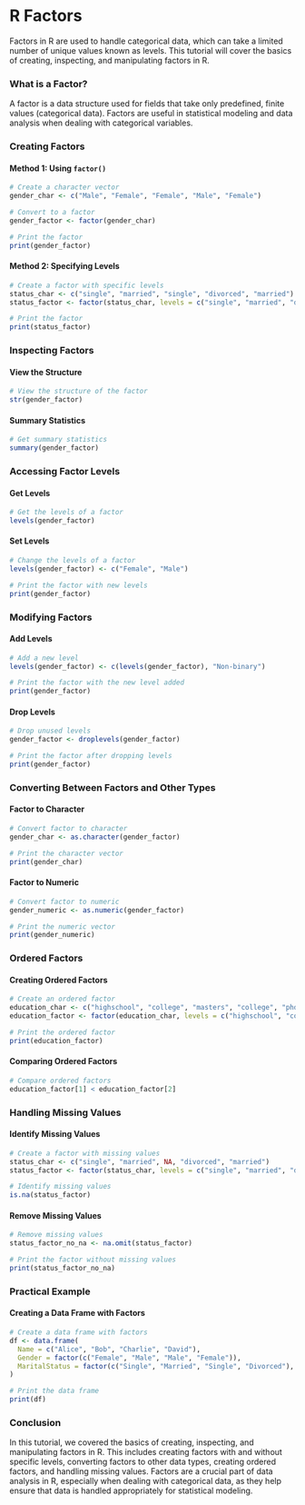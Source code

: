 # R Factors 

Factors in R are used to handle categorical data, which can take a limited number of unique values known as levels. This tutorial will cover the basics of creating, inspecting, and manipulating factors in R.

### What is a Factor?

A factor is a data structure used for fields that take only predefined, finite values (categorical data). Factors are useful in statistical modeling and data analysis when dealing with categorical variables.

### Creating Factors

#### Method 1: Using `factor()`

```r
# Create a character vector
gender_char <- c("Male", "Female", "Female", "Male", "Female")

# Convert to a factor
gender_factor <- factor(gender_char)

# Print the factor
print(gender_factor)
```

#### Method 2: Specifying Levels

```r
# Create a factor with specific levels
status_char <- c("single", "married", "single", "divorced", "married")
status_factor <- factor(status_char, levels = c("single", "married", "divorced"))

# Print the factor
print(status_factor)
```

### Inspecting Factors

#### View the Structure

```r
# View the structure of the factor
str(gender_factor)
```

#### Summary Statistics

```r
# Get summary statistics
summary(gender_factor)
```

### Accessing Factor Levels

#### Get Levels

```r
# Get the levels of a factor
levels(gender_factor)
```

#### Set Levels

```r
# Change the levels of a factor
levels(gender_factor) <- c("Female", "Male")

# Print the factor with new levels
print(gender_factor)
```

### Modifying Factors

#### Add Levels

```r
# Add a new level
levels(gender_factor) <- c(levels(gender_factor), "Non-binary")

# Print the factor with the new level added
print(gender_factor)
```

#### Drop Levels

```r
# Drop unused levels
gender_factor <- droplevels(gender_factor)

# Print the factor after dropping levels
print(gender_factor)
```

### Converting Between Factors and Other Types

#### Factor to Character

```r
# Convert factor to character
gender_char <- as.character(gender_factor)

# Print the character vector
print(gender_char)
```

#### Factor to Numeric

```r
# Convert factor to numeric
gender_numeric <- as.numeric(gender_factor)

# Print the numeric vector
print(gender_numeric)
```

### Ordered Factors

#### Creating Ordered Factors

```r
# Create an ordered factor
education_char <- c("highschool", "college", "masters", "college", "phd")
education_factor <- factor(education_char, levels = c("highschool", "college", "masters", "phd"), ordered = TRUE)

# Print the ordered factor
print(education_factor)
```

#### Comparing Ordered Factors

```r
# Compare ordered factors
education_factor[1] < education_factor[2]
```

### Handling Missing Values

#### Identify Missing Values

```r
# Create a factor with missing values
status_char <- c("single", "married", NA, "divorced", "married")
status_factor <- factor(status_char, levels = c("single", "married", "divorced"))

# Identify missing values
is.na(status_factor)
```

#### Remove Missing Values

```r
# Remove missing values
status_factor_no_na <- na.omit(status_factor)

# Print the factor without missing values
print(status_factor_no_na)
```

### Practical Example

#### Creating a Data Frame with Factors

```r
# Create a data frame with factors
df <- data.frame(
  Name = c("Alice", "Bob", "Charlie", "David"),
  Gender = factor(c("Female", "Male", "Male", "Female")),
  MaritalStatus = factor(c("Single", "Married", "Single", "Divorced"), levels = c("Single", "Married", "Divorced"))
)

# Print the data frame
print(df)
```

### Conclusion

In this tutorial, we covered the basics of creating, inspecting, and manipulating factors in R. This includes creating factors with and without specific levels, converting factors to other data types, creating ordered factors, and handling missing values. Factors are a crucial part of data analysis in R, especially when dealing with categorical data, as they help ensure that data is handled appropriately for statistical modeling.
